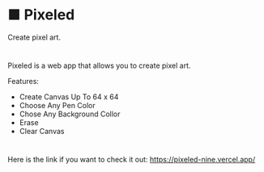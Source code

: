 # ■ Pixeled

Create pixel art.
#

Pixeled is a web app that allows you to create pixel art.

Features:

- Create Canvas Up To 64 x 64
- Choose Any Pen Color
- Chose Any Background Collor
- Erase
- Clear Canvas

#

Here is the link if you want to check it out:
https://pixeled-nine.vercel.app/
